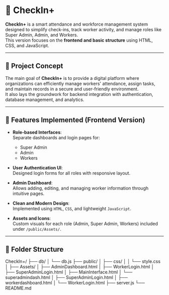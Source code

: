 # 🏢 CheckIn+

**CheckIn+** is a smart attendance and workforce management system designed to simplify check-ins, track worker activity, and manage roles like Super Admin, Admin, and Workers.  
This version focuses on the **frontend and basic structure** using HTML, CSS, and JavaScript.

---

## 🚀 Project Concept

The main goal of **CheckIn+** is to provide a digital platform where organizations can efficiently manage workers' attendance, assign tasks, and maintain records in a secure and user-friendly environment.  
It also lays the groundwork for backend integration with authentication, database management, and analytics.

---

## 🎨 Features Implemented (Frontend Version)

- **Role-based Interfaces**:  
  Separate dashboards and login pages for:
  - Super Admin  
  - Admin  
  - Workers

- **User Authentication UI**:  
  Designed login forms for all roles with responsive layout.

- **Admin Dashboard**:  
  Allows adding, editing, and managing worker information through intuitive pages.

- **Clean and Modern Design**:  
  Implemented using `HTML`, `CSS`, and lightweight `JavaScript`.

- **Assets and Icons**:  
  Custom visuals for each role (Admin, Super Admin, Workers) included under `/public/Assets/`.

---

## 🧩 Folder Structure

CheckIn+/
├── db/
│ └── db.js
├── public/
│ ├── css/
│ │ └── style.css
│ ├── Assets/
│ ├── AdminDashboard.html
│ ├── WorkerLogin.html
│ ├── SuperAdminLogin.html
│ ├── MainInterface.html
│ └── superadmindash.html
│ ├── SuperAdminLogin.html
│ ├── workerdashboard.html
│ └── WorkerLogin.html
├── server.js
└── README.md